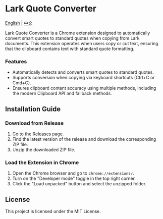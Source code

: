 # Lark Quote Converter

[English](README.md) | [中文](README_zh.md)

Lark Quote Converter is a Chrome extension designed to automatically convert smart quotes to standard quotes when copying from Lark documents. This extension operates when users copy or cut text, ensuring that the clipboard contains text with standard quote formatting.

### Features

- Automatically detects and converts smart quotes to standard quotes.
- Supports conversion when copying via keyboard shortcuts (Ctrl+C or Cmd+C).
- Ensures clipboard content accuracy using multiple methods, including the modern Clipboard API and fallback methods.

## Installation Guide

### Download from Release

1. Go to the [Releases](https://github.com/Hexi1997/lark-quote-converter/releases) page.
2. Find the latest version of the release and download the corresponding ZIP file.
3. Unzip the downloaded ZIP file.

### Load the Extension in Chrome

1. Open the Chrome browser and go to `chrome://extensions/`.
2. Turn on the "Developer mode" toggle in the top right corner.
3. Click the "Load unpacked" button and select the unzipped folder.

## License

This project is licensed under the MIT License.